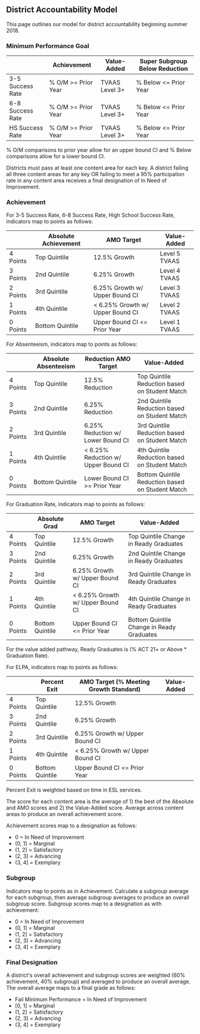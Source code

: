## District Accountability Model

This page outlines our model for district accountability beginning summer 2018.

### Minimum Performance Goal

|                  |      Achievement     |   Value-Added  |   Super Subgroup Below Reduction   |
|------------------|----------------------|----------------|------------------------------------|
| 3-5 Success Rate | % O/M >= Prior Year  | TVAAS Level 3+ |       % Below <= Prior Year        |
| 6-8 Success Rate | % O/M >= Prior Year  | TVAAS Level 3+ |       % Below <= Prior Year        |
|  HS Success Rate | % O/M >= Prior Year  | TVAAS Level 3+ |       % Below <= Prior Year        |

% O/M comparisons to prior year allow for an upper bound CI and % Below comparisons allow for a lower bound CI.

Districts must pass at least one content area for each key. A district failing all three content areas for any key OR failing to meet a 95% participation rate in any content area receives a final designation of In Need of Improvement.

### Achievement

For 3-5 Success Rate, 6-8 Success Rate, High School Success Rate, indicators map to points as follows:

|          | Absolute Achievement |                 AMO Target               |   Value-Added  |
|----------|----------------------|------------------------------------------|----------------|
| 4 Points |    Top Quintile      |                12.5% Growth              | Level 5 TVAAS  |
| 3 Points |    2nd Quintile      |                6.25% Growth              | Level 4 TVAAS  |
| 2 Points |    3rd Quintile      |      6.25% Growth w/ Upper Bound CI      | Level 3 TVAAS  |
| 1 Points |    4th Quintile      |     < 6.25% Growth w/ Upper Bound CI     | Level 2 TVAAS  |
| 0 Points |    Bottom Quintile   |        Upper Bound CI <= Prior Year      | Level 1 TVAAS  |

For Absenteeism, indicators map to points as follows:

|          | Absolute Absenteeism |          Reduction AMO Target       |   Value-Added  |
|----------|----------------------|-------------------------------------|----------------|
| 4 Points |    Top Quintile      |          12.5% Reduction            | Top Quintile Reduction based on Student Match |
| 3 Points |    2nd Quintile      |          6.25% Reduction            | 2nd Quintile Reduction based on Student Match |
| 2 Points |    3rd Quintile      |   6.25% Reduction w/ Lower Bound CI | 3rd Quintile Reduction based on Student Match |
| 1 Points |    4th Quintile      | < 6.25% Reduction w/ Upper Bound CI | 4th Quintile Reduction based on Student Match |
| 0 Points |    Bottom Quintile   |    Lower Bound CI >= Prior Year   | Bottom Quintile Reduction based on Student Match |

For Graduation Rate, indicators map to points as follows:

|          |    Absolute Grad     |                 AMO Target               |   Value-Added  |
|----------|----------------------|------------------------------------------|----------------|
| 4 Points |    Top Quintile      |                12.5% Growth              | Top Quintile Change in Ready Graduates |
| 3 Points |    2nd Quintile      |                6.25% Growth              | 2nd Quintile Change in Ready Graduates |
| 2 Points |    3rd Quintile      |      6.25% Growth w/ Upper Bound CI      | 3rd Quintile Change in Ready Graduates |
| 1 Points |    4th Quintile      |     < 6.25% Growth w/ Upper Bound CI     | 4th Quintile Change in Ready Graduates |
| 0 Points |    Bottom Quintile   |        Upper Bound CI <= Prior Year      | Bottom Quintile Change in Ready Graduates |

For the value added pathway, Ready Graduates is (% ACT 21+ or Above * Graduation Rate).

For ELPA, indicators map to points as follows:

|          |    Percent Exit      |  AMO Target (% Meeting Growth Standard)  |  Value-Added   |
|----------|----------------------|------------------------------------------|----------------|
| 4 Points |    Top Quintile      |                12.5% Growth              |  |
| 3 Points |    2nd Quintile      |                6.25% Growth              |  |
| 2 Points |    3rd Quintile      |      6.25% Growth w/ Upper Bound CI      |  |
| 1 Points |    4th Quintile      |     < 6.25% Growth w/ Upper Bound CI     |  |
| 0 Points |    Bottom Quintile   |        Upper Bound CI <= Prior Year      |  |

Percent Exit is weighted based on time in ESL services.

The score for each content area is the average of 1) the best of the Absolute and AMO scores and 2) the Value-Added score. Average across content areas to produce an overall achievement score.

Achievement scores map to a designation as follows:

* 0 = In Need of Improvement
* (0, 1] = Marginal
* (1, 2] = Satisfactory
* (2, 3] = Advancing
* (3, 4] = Exemplary

### Subgroup

Indicators map to points as in Achievement. Calculate a subgroup average for each subgroup, then average subgroup averages to produce an overall subgroup score. Subgroup scores map to a designation as with achievement:

* 0 = In Need of Improvement
* (0, 1] = Marginal
* (1, 2] = Satisfactory
* (2, 3] = Advancing
* (3, 4] = Exemplary

### Final Designation

A district's overall achievement and subgroup scores are weighted (60% achievement, 40% subgroup) and averaged to produce an overall average. The overall average maps to a final grade as follows:

* Fail Minimum Performance = In Need of Improvement
* [0, 1] = Marginal
* (1, 2] = Satisfactory
* (2, 3] = Advancing
* (3, 4] = Exemplary
